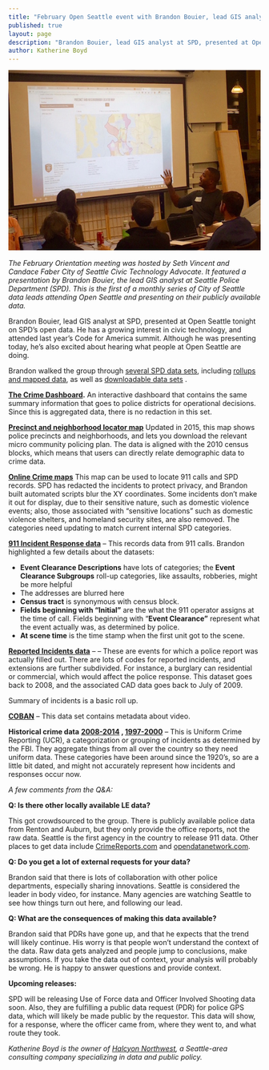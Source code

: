 ```yaml
---
title: "February Open Seattle event with Brandon Bouier, lead GIS analyst at the Seattle Police Department"
published: true
layout: page
description: "Brandon Bouier, lead GIS analyst at SPD, presented at Open Seattle tonight on SPD’s open data. This is the first of a monthly series of City of Seattle data leads attending Open Seattle and presenting on their publicly available data."
author: Katherine Boyd
---
```


![Brandon Bouier from the SPD](/images/posts/brandon-bouier.jpg)

_The February Orientation meeting was hosted by Seth Vincent and Candace Faber City of Seattle Civic Technology Advocate. It featured a presentation by Brandon Bouier, the lead GIS analyst at Seattle Police Department (SPD). This is the first of a monthly series of City of Seattle data leads attending Open Seattle and presenting on their publicly available data._

Brandon Bouier, lead GIS analyst at SPD, presented at Open Seattle tonight on SPD’s open data. He has a growing interest in civic technology, and attended last year’s Code for America summit. Although he was presenting today, he’s also excited about hearing what people at Open Seattle are doing.

Brandon walked the group through [several SPD data sets](http://www.seattle.gov/seattle-police-department/crime-data), including [rollups and mapped data](http://www.seattle.gov/seattle-police-department/crime-data), as well as [downloadable data sets](http://www.seattle.gov/seattle-police-department/crime-data/spd-data-sets) .

**[The Crime Dashboard](http://www.seattle.gov/seattle-police-department/crime-data/crime-dashboard).** An interactive dashboard that contains the same summary information that goes to police districts for operational decisions. Since this is aggregated data, there is no redaction in this set.

**[Precinct and neighborhood locator map](http://www.seattle.gov/seattle-police-department/crime-data/precinct-and-neighborhood-locator-map)** Updated in 2015, this map shows police precincts and neighborhoods, and lets you download the relevant micro community policing plan. The data is aligned with the 2010 census blocks, which means that users can directly relate demographic data to crime data.

**[Online Crime maps](http://web6.seattle.gov/mnm/policereports.aspx)** This map can be used to locate 911 calls and SPD records. SPD has redacted the incidents to protect privacy, and Brandon built automated scripts blur the XY coordinates. Some incidents don’t make it out for display, due to their sensitive nature, such as domestic violence events; also, those associated with “sensitive locations” such as domestic violence shelters, and homeland security sites, are also removed. The categories need updating to match current internal SPD categories.

**[911 Incident Response data](https://data.seattle.gov/Public-Safety/Seattle-Police-Department-911-Incident-Response/3k2p-39jp)** – This records data from 911 calls. Brandon highlighted a few details about the datasets:

- **Event Clearance Descriptions** have lots of categories; the **Event Clearance Subgroups** roll-up categories, like assaults, robberies, might be more helpful
- The addresses are blurred here
- **Census tract** is synonymous with census block.
- **Fields beginning with “Initial”** are the what the 911 operator assigns at the time of call. Fields beginning with “**Event Clearance”** represent what the event actually was, as determined by police.
- **At scene time** is the time stamp when the first unit got to the scene.

[**Reported Incidents data**](https://data.seattle.gov/Public-Safety/Seattle-Police-Department-Police-Report-Incident/7ais-f98f) –  – These are events for which a police report was actually filled out. There are lots of codes for reported incidents, and extensions are further subdivided. For instance, a burglary can residential or commercial, which would affect the police response. This dataset goes back to 2008, and the associated CAD data goes back to July of 2009.

Summary of incidents is a basic roll up.

[**COBAN**](https://data.seattle.gov/Public-Safety/COBAN-Logs/tpvk-5fr3) – This data set contains metadata about video.

**Historical crime data** **[2008-2014](https://data.seattle.gov/Public-Safety/Seattle-Crime-Stats-by-Police-Precinct-2008-Presen/3xqu-vnum) , [1997-2000](https://data.seattle.gov/Public-Safety/Seattle-Crime-Stats-by-1990-Census-Tract-1996-2007/e3zj-s4zh)** – This is Uniform Crime Reporting (UCR), a categorization or grouping of incidents as determined by the FBI. They aggregate things from all over the country so they need uniform data. These categories have been around since the 1920’s, so are a little bit dated, and might not accurately represent how incidents and responses occur now.

_A few comments from the Q&A:_

**Q: Is there other locally available LE data?**

This got crowdsourced to the group. There is publicly available police data from Renton and Auburn, but they only provide the office reports, not the raw data. Seattle is the first agency in the country to release 911 data. Other places to get data include [CrimeReports.com](http://crimereports.com) and [opendatanetwork.com](http://www.opendatanetwork.com/).

**Q: Do you get a lot of external requests for your data?**

Brandon said that there is lots of collaboration with other police departments, especially sharing innovations. Seattle is considered the leader in body video, for instance. Many agencies are watching Seattle to see how things turn out here, and following our lead.

**Q: What are the consequences of making this data available?**

Brandon said that PDRs have gone up, and that he expects that the trend will likely continue. His worry is that people won’t understand the context of the data. Raw data gets analyzed and people jump to conclusions, make assumptions. If you take the data out of context, your analysis will probably be wrong. He is happy to answer questions and provide context.

**Upcoming releases:**

SPD will be releasing Use of Force data and Officer Involved Shooting data soon. Also, they are fulfilling a public data request (PDR) for police GPS data, which will likely be made public by the requestor. This data will show, for a response, where the officer came from, where they went to, and what route they took.

_Katherine Boyd is the owner of [Halcyon Northwest](http://halcyonnw.com/), a Seattle-area consulting company specializing in data and public policy._